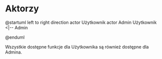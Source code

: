 # Aktorzy

@startuml
left to right direction
actor Użytkownik
actor Admin
Użytkownik <|-- Admin

@enduml

Wszystkie dostępne funkcje dla Użytkownika są również dostępne dla Admina.